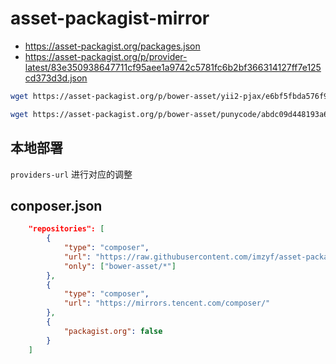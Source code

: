 # asset-packagist-mirror

- https://asset-packagist.org/packages.json
- https://asset-packagist.org/p/provider-latest/83e350938647711cf95aee1a9742c5781fc6b2bf366314127ff7e125cd373d3d.json

```bash
wget https://asset-packagist.org/p/bower-asset/yii2-pjax/e6bf5fbda576f94fa24631c5035505ef4d2c83f3564d8995d30af236e257e130.json -O ./p/bower-asset/yii2-pjax/e6bf5fbda576f94fa24631c5035505ef4d2c83f3564d8995d30af236e257e130.json

wget https://asset-packagist.org/p/bower-asset/punycode/abdc09d448193a64bc499100008d779a11e1f96d3bb552c0d933d294e030ba12.json -O ./p/bower-asset/punycode/abdc09d448193a64bc499100008d779a11e1f96d3bb552c0d933d294e030ba12.json
```
## 本地部署

`providers-url` 进行对应的调整

## conposer.json

```json
    "repositories": [
        {
            "type": "composer",
            "url": "https://raw.githubusercontent.com/imzyf/asset-packagist-mirror/main/",
            "only": ["bower-asset/*"]
        },
        {
            "type": "composer",
            "url": "https://mirrors.tencent.com/composer/"
        },
        {
            "packagist.org": false
        }
    ]
```
